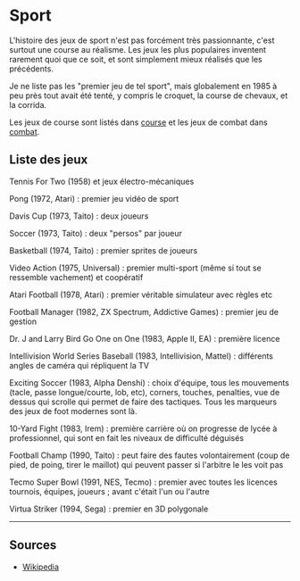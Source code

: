 # Sport

L'histoire des jeux de sport n'est pas forcément très passionnante, c'est surtout une course au réalisme. Les jeux les plus populaires inventent rarement quoi que ce soit, et sont simplement mieux réalisés que les précédents.

Je ne liste pas les "premier jeu de tel sport", mais globalement en 1985 à peu près tout avait été tenté, y compris le croquet, la course de chevaux, et la corrida.

Les jeux de course sont listés dans [course](racing.md) et les jeux de combat dans [combat](fighting.md).

## Liste des jeux

Tennis For Two (1958) et jeux électro-mécaniques

Pong (1972, Atari) : premier jeu vidéo de sport

Davis Cup (1973, Taito) : deux joueurs

Soccer (1973, Taito) : deux "persos" par joueur

Basketball (1974, Taito) : premier sprites de joueurs

Video Action (1975, Universal) : premier multi-sport (même si tout se ressemble vachement) et coopératif

Atari Football (1978, Atari) : premier véritable simulateur avec règles etc

Football Manager (1982, ZX Spectrum, Addictive Games) : premier jeu de gestion

Dr. J and Larry Bird Go One on One (1983, Apple II, EA) : première licence

Intellivision World Series Baseball (1983, Intellivision, Mattel) : différents angles de caméra qui répliquent la TV

Exciting Soccer (1983, Alpha Denshi) : choix d'équipe, tous les mouvements (tacle, passe longue/courte, lob, etc), corners, touches, penalties, vue de dessus qui scrolle qui permet de faire des tactiques. Tous les marqueurs des jeux de foot modernes sont là.

10-Yard Fight (1983, Irem) : première carrière où on progresse de lycée à professionnel, qui sont en fait les niveaux de difficulté déguisés

Football Champ (1990, Taito) : peut faire des fautes volontairement (coup de pied, de poing, tirer le maillot) qui peuvent passer si l'arbitre le les voit pas

Tecmo Super Bowl (1991, NES, Tecmo) : premier avec toutes les licences tournois, équipes, joueurs ; avant c'était l'un ou l'autre

Virtua Striker (1994, Sega) : premier en 3D polygonale

---

## Sources

- [Wikipedia](https://www.wikipedia.org/)

